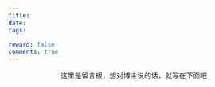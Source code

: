 ```yaml
---
title: 
date: 
tags: 

reward: false
comments: true
---
```


<center>这里是留言板，想对博主说的话，就写在下面吧</center>